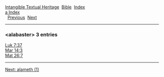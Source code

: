 [Intangible Textual Heritage](../../index)  [Bible](../index) 
[Index](index)   
[a Index](_a_)  
  [Previous](c00383)  [Next](c00385) 

------------------------------------------------------------------------

### &lt;alabaster&gt; 3 entries

[Luk 7:37](../kjv/luk007.htm#037)  
[Mar 14:3](../kjv/mar014.htm#003)  
[Mat 26:7](../kjv/mat026.htm#007)  

------------------------------------------------------------------------

[Next: alameth (1)](c00385)
